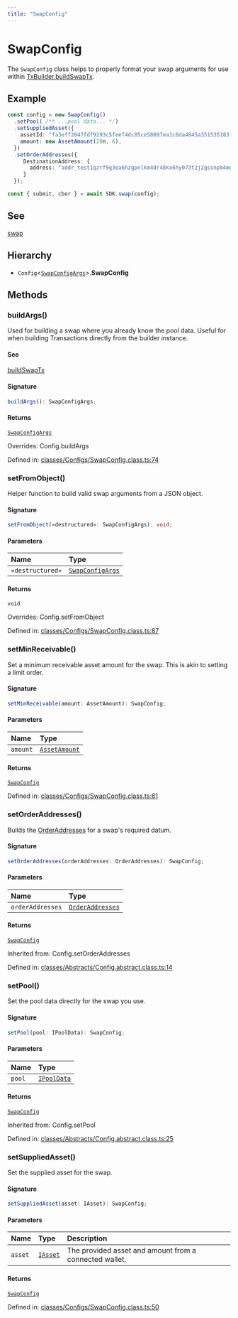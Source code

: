 ```yaml
---
title: "SwapConfig"
---
```


# SwapConfig

The `SwapConfig` class helps to properly format your swap arguments for use within [TxBuilder.buildSwapTx](TxBuilder.md#buildswaptx).

## Example

```ts
const config = new SwapConfig()
  .setPool( /** ...pool data... */)
  .setSuppliedAsset({
    assetId: "fa3eff2047fdf9293c5feef4dc85ce58097ea1c6da4845a351535183.74494e4459",
    amount: new AssetAmount(20n, 6),
  })
  .setOrderAddresses({
     DestinationAddress: {
       address: "addr_test1qzrf9g3ea6hzgpnlkm4dr48kx6hy073t2j2gssnpm4mgcnqdxw2hcpavmh0vexyzg476ytc9urgcnalujkcewtnd2yzsfd9r32"
     }
  });

const { submit, cbor } = await SDK.swap(config);
```

## See

[swap](SundaeSDK.md#swap)

## Hierarchy

- `Config`\<[`SwapConfigArgs`](../interfaces/SwapConfigArgs.md)\>.**SwapConfig**

## Methods

### buildArgs()

Used for building a swap where you already know the pool data.
Useful for when building Transactions directly from the builder instance.

#### See

[buildSwapTx](TxBuilder.md#buildswaptx)

#### Signature

```ts
buildArgs(): SwapConfigArgs;
```

#### Returns

[`SwapConfigArgs`](../interfaces/SwapConfigArgs.md)

Overrides: Config.buildArgs

Defined in:  [classes/Configs/SwapConfig.class.ts:74](https://github.com/SundaeSwap-finance/sundae-sdk/blob/main/packages/core/src/classes/Configs/SwapConfig.class.ts#L74)

### setFromObject()

Helper function to build valid swap arguments from a JSON object.

#### Signature

```ts
setFromObject(«destructured»: SwapConfigArgs): void;
```

#### Parameters

| Name | Type |
| :------ | :------ |
| `«destructured»` | [`SwapConfigArgs`](../interfaces/SwapConfigArgs.md) |

#### Returns

`void`

Overrides: Config.setFromObject

Defined in:  [classes/Configs/SwapConfig.class.ts:87](https://github.com/SundaeSwap-finance/sundae-sdk/blob/main/packages/core/src/classes/Configs/SwapConfig.class.ts#L87)

### setMinReceivable()

Set a minimum receivable asset amount for the swap. This is akin to setting a limit order.

#### Signature

```ts
setMinReceivable(amount: AssetAmount): SwapConfig;
```

#### Parameters

| Name | Type |
| :------ | :------ |
| `amount` | [`AssetAmount`](AssetAmount.md) |

#### Returns

[`SwapConfig`](SwapConfig.md)

Defined in:  [classes/Configs/SwapConfig.class.ts:61](https://github.com/SundaeSwap-finance/sundae-sdk/blob/main/packages/core/src/classes/Configs/SwapConfig.class.ts#L61)

### setOrderAddresses()

Builds the [OrderAddresses](../types/OrderAddresses.md) for a swap's required datum.

#### Signature

```ts
setOrderAddresses(orderAddresses: OrderAddresses): SwapConfig;
```

#### Parameters

| Name | Type |
| :------ | :------ |
| `orderAddresses` | [`OrderAddresses`](../types/OrderAddresses.md) |

#### Returns

[`SwapConfig`](SwapConfig.md)

Inherited from: Config.setOrderAddresses

Defined in:  [classes/Abstracts/Config.abstract.class.ts:14](https://github.com/SundaeSwap-finance/sundae-sdk/blob/main/packages/core/src/classes/Abstracts/Config.abstract.class.ts#L14)

### setPool()

Set the pool data directly for the swap you use.

#### Signature

```ts
setPool(pool: IPoolData): SwapConfig;
```

#### Parameters

| Name | Type |
| :------ | :------ |
| `pool` | [`IPoolData`](../interfaces/IPoolData.md) |

#### Returns

[`SwapConfig`](SwapConfig.md)

Inherited from: Config.setPool

Defined in:  [classes/Abstracts/Config.abstract.class.ts:25](https://github.com/SundaeSwap-finance/sundae-sdk/blob/main/packages/core/src/classes/Abstracts/Config.abstract.class.ts#L25)

### setSuppliedAsset()

Set the supplied asset for the swap.

#### Signature

```ts
setSuppliedAsset(asset: IAsset): SwapConfig;
```

#### Parameters

| Name | Type | Description |
| :------ | :------ | :------ |
| `asset` | [`IAsset`](../interfaces/IAsset.md) | The provided asset and amount from a connected wallet. |

#### Returns

[`SwapConfig`](SwapConfig.md)

Defined in:  [classes/Configs/SwapConfig.class.ts:50](https://github.com/SundaeSwap-finance/sundae-sdk/blob/main/packages/core/src/classes/Configs/SwapConfig.class.ts#L50)
